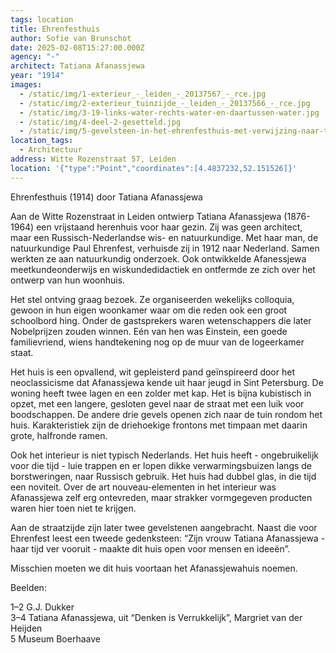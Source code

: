 ```yaml
---
tags: location
title: Ehrenfesthuis
author: Sofie van Brunschot
date: 2025-02-08T15:27:00.000Z
agency: "-"
architect: Tatiana Afanassjewa
year: "1914"
images:
  - /static/img/1-exterieur_-_leiden_-_20137567_-_rce.jpg
  - /static/img/2-exterieur_tuinzijde_-_leiden_-_20137566_-_rce.jpg
  - /static/img/3-19-links-water-rechts-water-en-daartussen-water.jpg
  - /static/img/4-deel-2-gesetteld.jpg
  - /static/img/5-gevelsteen-in-het-ehrenfesthuis-met-verwijzing-naar-tatiana-afanassjewa-foto-museum.png
location_tags:
  - Architectuur
address: Witte Rozenstraat 57, Leiden⁣
location: '{"type":"Point","coordinates":[4.4837232,52.151526]}'
---
```

Ehrenfesthuis (1914) door Tatiana Afanassjewa⁣

Aan de Witte Rozenstraat in Leiden ontwierp Tatiana Afanassjewa (1876-1964) een vrijstaand herenhuis voor haar gezin. Zij was geen architect, maar een Russisch-Nederlandse wis- en natuurkundige. Met haar man, de natuurkundige Paul Ehrenfest, verhuisde zij in 1912 naar Nederland. Samen werkten ze aan natuurkundig onderzoek. Ook ontwikkelde Afanessjewa meetkundeonderwijs en wiskundedidactiek en ontfermde ze zich over het ontwerp van hun woonhuis.⁣

Het stel ontving graag bezoek. Ze organiseerden wekelijks colloquia, gewoon in hun eigen woonkamer waar om die reden ook een groot schoolbord hing. Onder de gastsprekers waren wetenschappers die later Nobelprijzen zouden winnen. Eén van hen was Einstein, een goede familievriend, wiens handtekening nog op de muur van de logeerkamer staat.⁣

Het huis is een opvallend, wit gepleisterd pand geïnspireerd door het neoclassicisme dat Afanassjewa kende uit haar jeugd in Sint Petersburg. De woning heeft twee lagen en een zolder met kap. Het is bijna kubistisch in opzet, met een langere, gesloten gevel naar de straat met een luik voor boodschappen. De andere drie gevels openen zich naar de tuin rondom het huis. Karakteristiek zijn de driehoekige frontons met timpaan met daarin grote, halfronde ramen.⁣

Ook het interieur is niet typisch Nederlands. Het huis heeft - ongebruikelijk voor die tijd - luie trappen en er lopen dikke verwarmingsbuizen langs de borstweringen, naar Russisch gebruik. Het huis had dubbel glas, in die tijd een noviteit. Over de art nouveau-elementen in het interieur was Afanassjewa zelf erg ontevreden, maar strakker vormgegeven producten waren hier toen niet te krijgen.⁣

Aan de straatzijde zijn later twee gevelstenen aangebracht. Naast die voor Ehrenfest leest een tweede gedenksteen: “Zijn vrouw Tatiana Afanassjewa - haar tijd ver vooruit - maakte dit huis open voor mensen en ideeën”. ⁣

Misschien moeten we dit huis voortaan het Afanassjewahuis noemen.⁣

Beelden:⁣

1–2 G.J. Dukker⁣\
3–4 Tatiana Afanassjewa, uit “Denken is Verrukkelijk”, Margriet van der Heijden⁣\
5 Museum Boerhaave⁣
⁣
